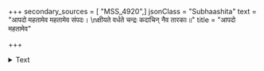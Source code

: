 +++
secondary_sources = [ "MSS_4920",]
jsonClass = "Subhaashita"
text = "आपदो महतामेव महतामेव संपदः।  \nक्षीयते वर्धते चन्द्रः कदाचिन् नैव तारकाः॥"
title = "आपदो महतामेव"

+++

<details><summary>Text</summary>

आपदो महतामेव महतामेव संपदः।  
क्षीयते वर्धते चन्द्रः कदाचिन् नैव तारकाः॥
</details>
